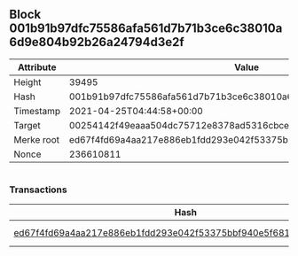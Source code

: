 ## Block 001b91b97dfc75586afa561d7b71b3ce6c38010a6d9e804b92b26a24794d3e2f

Attribute | Value
--- | ---
Height | 39495
Hash | 001b91b97dfc75586afa561d7b71b3ce6c38010a6d9e804b92b26a24794d3e2f
Timestamp | 2021-04-25T04:44:58+00:00
Target | 00254142f49eaaa504dc75712e8378ad5316cbcead634704b3734b6271167cc4
Merke root | ed67f4fd69a4aa217e886eb1fdd293e042f53375bbf940e5f681930c509d5e14
Nonce | 236610811

```

```

### Transactions

Hash | Amount
--- | ---
[ed67f4fd69a4aa217e886eb1fdd293e042f53375bbf940e5f681930c509d5e14](ed67f4fd69a4aa217e886eb1fdd293e042f53375bbf940e5f681930c509d5e14.md) | 10.00000000 SKEPTI 
